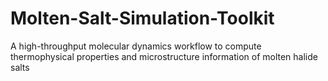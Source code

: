 # Molten-Salt-Simulation-Toolkit
A high-throughput molecular dynamics workflow to compute thermophysical properties and microstructure information of molten halide salts
